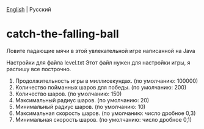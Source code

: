 [English](README.md) | Русский
# catch-the-falling-ball
Ловите падающие мячи в этой увлекательной игре написанной на Java

Настройки для файла level.txt
Этот файл нужен для настройки игры, я распишу все построчно.
1. Продолжительность игры в миллисекундах. (по умолчанию: 100000)
2. Количество пойманных шаров для победы. (по умолчанию: 200)
3. Количество шаров. (по умолчанию: 150)
4. Максимальный радиус шаров. (по умолчанию: 20)
5. Минимальный радиус шаров. (по умолчанию: 10)
6. Максимальная скорость шаров. (по умолчанию: число дробное 0,3)
7. Минимальная скорость шаров. (по умолчанию: число дробное 0,1)
